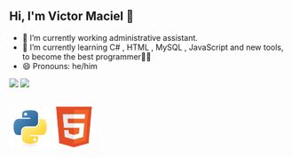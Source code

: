 ## Hi, I'm Victor Maciel 👋
- 🔭 I’m currently working administrative assistant. 
- 🌱 I’m currently learning C# , HTML , MySQL , JavaScript and new tools, to become the best programmer👨‍💻 
- 😄 Pronouns: he/him


<img height="150em" src="https://github-readme-stats.vercel.app/api?username=victormaciel&show_icons=true&theme=dark"/> <img height="150em" src="https://github-readme-stats.vercel.app/api/top-langs/?username=victormaciel&show_icons=true&theme=dark"/>


</div>
<div style="display: inline_block"><br>
  <img align="center" alt="Rafa-Python" height="75" width="75" src="https://raw.githubusercontent.com/devicons/devicon/master/icons/python/python-original.svg">
  <img align="center" alt="Rafa-HTML" height="75" width="75" src="https://raw.githubusercontent.com/devicons/devicon/master/icons/html5/html5-original.svg">
</div>
